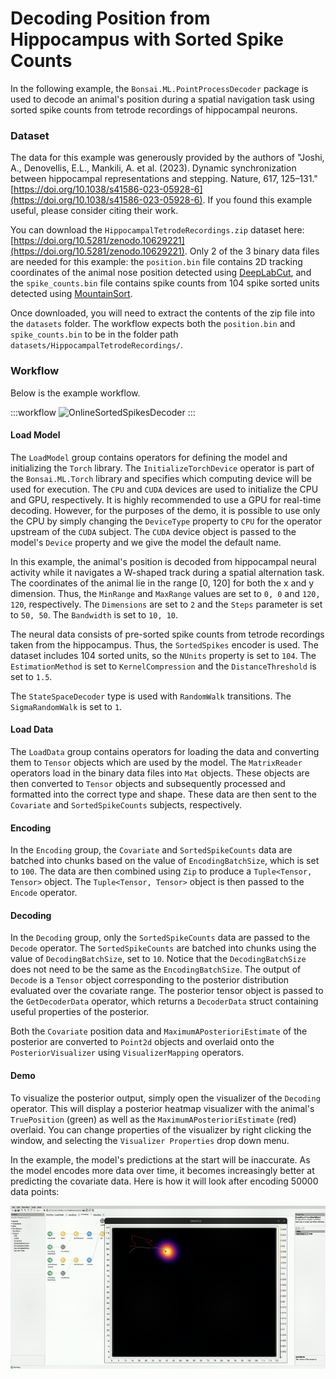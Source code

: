 # Decoding Position from Hippocampus with Sorted Spike Counts

In the following example, the `Bonsai.ML.PointProcessDecoder` package is used to decode an animal's position during a spatial navigation task using sorted spike counts from tetrode recordings of hippocampal neurons.

### Dataset

The data for this example was generously provided by the authors of "Joshi, A., Denovellis, E.L., Mankili, A. et al. (2023). Dynamic synchronization between hippocampal representations and stepping. Nature, 617, 125–131." [https://doi.org/10.1038/s41586-023-05928-6](https://doi.org/10.1038/s41586-023-05928-6). If you found this example useful, please consider citing their work.

You can download the `HippocampalTetrodeRecordings.zip` dataset here: [https://doi.org/10.5281/zenodo.10629221](https://doi.org/10.5281/zenodo.10629221). Only 2 of the 3 binary data files are needed for this example: the `position.bin` file contains 2D tracking coordinates of the animal nose position detected using [DeepLabCut](https://deeplabcut.github.io/DeepLabCut/README.html), and the `spike_counts.bin` file contains spike counts from 104 spike sorted units detected using [MountainSort](https://github.com/LorenFrankLab/franklab_mountainsort_old). 

Once downloaded, you will need to extract the contents of the zip file into the `datasets` folder. The workflow expects both the `position.bin` and `spike_counts.bin` to be in the folder path `datasets/HippocampalTetrodeRecordings/`.

### Workflow

Below is the example workflow.

:::workflow
![OnlineSortedSpikesDecoder](OnlineSortedSpikesDecoder.bonsai)
:::

#### Load Model

The `LoadModel` group contains operators for defining the model and initializing the `Torch` library. The `InitializeTorchDevice` operator is part of the `Bonsai.ML.Torch` library and specifies which computing device will be used for execution. The `CPU` and `CUDA` devices are used to initialize the CPU and GPU, respectively. It is highly recommended to use a GPU for real-time decoding. However, for the purposes of the demo, it is possible to use only the CPU by simply changing the `DeviceType` property to `CPU` for the operator upstream of the `CUDA` subject. The `CUDA` device object is passed to the model's `Device` property and we give the model the default name.

In this example, the animal's position is decoded from hippocampal neural activity while it navigates a W-shaped track during a spatial alternation task. The coordinates of the animal lie in the range [0, 120] for both the x and y dimension. Thus, the `MinRange` and `MaxRange` values are set to `0, 0` and `120, 120`, respectively. The `Dimensions` are set to `2` and the `Steps` parameter is set to `50, 50`. The `Bandwidth` is set to `10, 10`.

The neural data consists of pre-sorted spike counts from tetrode recordings taken from the hippocampus. Thus, the `SortedSpikes` encoder is used. The dataset includes 104 sorted units, so the `NUnits` property is set to `104`. The `EstimationMethod` is set to `KernelCompression` and the `DistanceThreshold` is set to `1.5`.

The `StateSpaceDecoder` type is used with `RandomWalk` transitions. The `SigmaRandomWalk` is set to `1`.

#### Load Data

The `LoadData` group contains operators for loading the data and converting them to `Tensor` objects which are used by the model. The `MatrixReader` operators load in the binary data files into `Mat` objects. These objects are then converted to `Tensor` objects and subsequently processed and formatted into the correct type and shape. These data are then sent to the `Covariate` and `SortedSpikeCounts` subjects, respectively.

#### Encoding

In the `Encoding` group, the `Covariate` and `SortedSpikeCounts` data are batched into chunks based on the value of `EncodingBatchSize`, which is set to `100`. The data are then combined using `Zip` to produce a `Tuple<Tensor, Tensor>` object. The `Tuple<Tensor, Tensor>` object is then passed to the `Encode` operator.

#### Decoding

In the `Decoding` group, only the `SortedSpikeCounts` data are passed to the `Decode` operator. The `SortedSpikeCounts` are batched into chunks using the value of `DecodingBatchSize`, set to `10`. Notice that the `DecodingBatchSize` does not need to be the same as the `EncodingBatchSize`. The output of `Decode` is a `Tensor` object corresponding to the posterior distribution evaluated over the covariate range. The posterior tensor object is passed to the `GetDecoderData` operator, which returns a `DecoderData` struct containing useful properties of the posterior.

Both the `Covariate` position data and `MaximumAPosterioriEstimate` of the posterior are converted to `Point2d` objects and overlaid onto the `PosteriorVisualizer` using `VisualizerMapping` operators.

#### Demo

To visualize the posterior output, simply open the visualizer of the `Decoding` operator. This will display a posterior heatmap visualizer with the animal's `TruePosition` (green) as well as the `MaximumAPosterioriEstimate` (red) overlaid. You can change properties of the visualizer by right clicking the window, and selecting the `Visualizer Properties` drop down menu.

In the example, the model's predictions at the start will be inaccurate. As the model encodes more data over time, it becomes increasingly better at predicting the covariate data. Here is how it will look after encoding 50000 data points:

![](OnlineDecoderHippocampalTetrodeRecordingsSortedUnits.gif)

